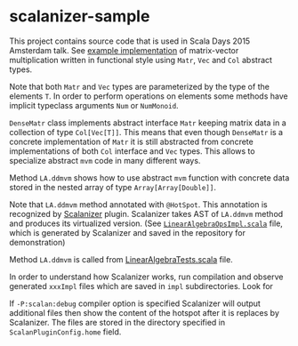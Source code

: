 scalanizer-sample
=================

This project contains source code that is used in Scala Days 2015 Amsterdam talk.
See [example implementation](LinearAlgebraOps.scala) of matrix-vector multiplication written in functional style using `Matr`, `Vec` and `Col` abstract types.

Note that both `Matr` and `Vec` types are parameterized by the type of the elements `T`.
In order to perform operations on elements some methods have implicit typeclass arguments `Num` or `NumMonoid`.

`DenseMatr` class implements abstract interface `Matr` keeping matrix data in a collection of type `Col[Vec[T]]`. This means that even though `DenseMatr` is a concrete implementation of `Matr` it is still abstracted from concrete implementations of both `Col` interface and `Vec` types. This allows to specialize abstract `mvm` code in many different ways.

Method `LA.ddmvm` shows how to use abstract `mvm` function with concrete data stored in the nested array of type `Array[Array[Double]]`.

Note that `LA.ddmvm` method annotated with `@HotSpot`. This annotation is recognized by [Scalanizer](https://github.com/scalan/scalanizer) plugin.
Scalanizer takes AST of `LA.ddmvm` method and produces its virtualized version. (See [`LinearAlgebraOpsImpl.scala`]() file, which is generated by Scalanizer and saved in the repository for demonstration)

Method `LA.ddmvm` is called from [LinearAlgebraTests.scala](LinearAlgebraTests.scala) file.

In order to understand how Scalanizer works, run compilation and observe generated `xxxImpl` files which are saved in `impl` subdirectories. Look for

If `-P:scalan:debug` compiler option is specified Scalanizer will output additional files then show the content of the hotspot after it is replaces by Scalanizer. The files are stored in the directory specified in `ScalanPluginConfig.home` field.
